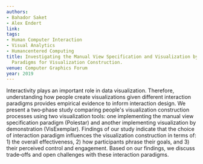 ```yaml
---
authors:
- Bahador Saket
- Alex Endert
link:
tags:
- Human Computer Interaction
- Visual Analytics
- Humancentered Computing
title: Investigating the Manual View Specification and Visualization by Demonstration
  Paradigms for Visualization Construction.
venue: Computer Graphics Forum
year: 2019
---
```

Interactivity plays an important role in data visualization. Therefore, understanding how people create visualizations given different interaction paradigms provides empirical evidence to inform interaction design. We present a two‐phase study comparing people's visualization construction processes using two visualization tools: one implementing the manual view specification paradigm (Polestar) and another implementing visualization by demonstration (VisExemplar). Findings of our study indicate that the choice of interaction paradigm influences the visualization construction in terms of: 1) the overall effectiveness, 2) how participants phrase their goals, and 3) their perceived control and engagement. Based on our findings, we discuss trade‐offs and open challenges with these interaction paradigms.